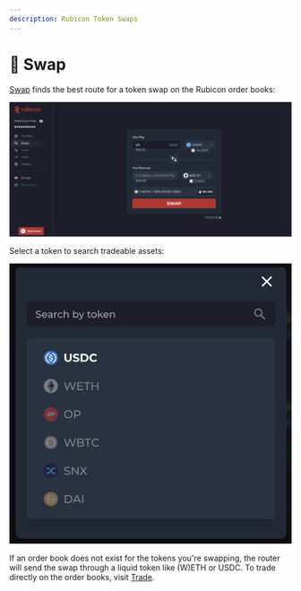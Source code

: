 ```yaml
---
description: Rubicon Token Swaps
---
```


# 💱 Swap

[Swap](https://app.rubicon.finance/swap) finds the best route for a token swap on the Rubicon order books:

![](<.gitbook/assets/image (18).png>)

Select a token to search tradeable assets:

![](<.gitbook/assets/image (89).png>)

If an order book does not exist for the tokens you're swapping, the router will send the swap through a liquid token like (W)ETH or USDC. To trade directly on the order books, visit [Trade](trade/).
